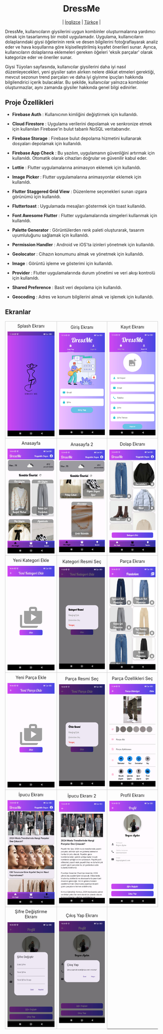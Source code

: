 
﻿<div align="center">
# DressMe
| [İnglizce](/README.md) | [Türkçe](./README_TR.md) |
</div>

DressMe, kullanıcıların giysilerini uygun kombinler oluşturmalarına yardımcı olmak için tasarlanmış bir mobil uygulamadır. Uygulama, kullanıcıların dolaplarındaki giysi öğelerinin renk ve desen bilgilerini fotoğraflayarak analiz eder ve hava koşullarına göre kişiselleştirilmiş kıyafet önerileri sunar. Ayrıca, kullanıcıların dolaplarına eklemeleri gereken öğeleri 'eksik parçalar' olarak kategorize eder ve öneriler sunar.

Giysi Tüyoları sayfasında, kullanıcılar giysilerini daha iyi nasıl düzenleyecekleri, yeni giysiler satın alırken nelere dikkat etmeleri gerektiği, mevcut sezonun trend parçaları ve daha iyi giyinme ipuçları hakkında bilgilendirici içerik bulacaklar. Bu şekilde, kullanıcılar yalnızca kombinler oluşturmazlar, aynı zamanda giysiler hakkında genel bilgi edinirler.

## Proje Özellikleri

- __Firebase Auth__ : 
Kullanıcının kimliğini değiştirmek için kullanıldı.
- __Cloud Firestore__ : 
Uygulama verilerini depolamak ve senkronize etmek için kullanılan Firebase'in bulut tabanlı NoSQL veritabanıdır.
- __Firebase Storage__ : 
Firebase bulut depolama hizmetini kullanarak dosyaları depolamak için kullanıldı.
- __Firebase App Check__ : Bu yazılım, uygulamanın güvenliğini artırmak için kullanıldı. Otomatik olarak cihazları doğrular ve güvenilir kabul eder.
- __Lottie__ : 
Flutter uygulamalarına animasyon eklemek için kullanıldı.
- __Image Picker__ : 
Flutter uygulamalarına animasyonlar eklemek için kullanıldı.
- __Flutter Staggered Grid View__ : 
Düzenleme seçenekleri sunan ızgara görünümü için kullanıldı.
- __Fluttertoast__ : Uygulamada mesajları göstermek için toast kullanıldı.

- __Font Awesome Flutter__ : Flutter uygulamalarında simgeleri kullanmak için kullanıldı.
- __Palette Generator__ : Görüntülerden renk paleti oluşturarak, tasarım uyumluluğunu sağlamak için kullanıldı.
- __Permission Handler__ : 
Android ve iOS'ta izinleri yönetmek için kullanıldı.
- __Geolocator__ : Cihazın konumunu almak ve yönetmek için kullanıldı.
- __Image__ : Görüntü işleme ve gösterimi için kullanıldı.
- __Provider__ : 
Flutter uygulamalarında durum yönetimi ve veri akışı kontrolü için kullanıldı.
- __Shared Preference__ : Basit veri depolama için kullanıldı.
- __Geocoding__ : 
Adres ve konum bilgilerini almak ve işlemek için kullanıldı.

## Ekranlar

<div align="center">
  <table>
  <tr>
      <td style="border: 1px solid #ccc; text-align: center;">
        <div style="solid #ccc; margin-bottom: 5px; padding: 5px;">Splash Ekranı</div>
        <img src="./screen.jpg" width="200"/>
      </td>
      <td style="border: 1px solid #ccc; text-align: center;">
        <div style="solid #ccc; margin-bottom: 5px; padding: 5px;">Giriş Ekranı</div>
        <img src="./login.jpg" width="200"/>
      </td>
      <td style="border: 1px solid #ccc; text-align: center;">
        <div style="solid #ccc; margin-bottom: 5px; padding: 5px;">Kayıt Ekranı</div>
        <img src="./signup.jpg" width="200"/>
      </td>
      </tr>
      <tr>
      <td style="border: 1px solid #ccc; text-align: center;">
        <div style="solid #ccc; margin-bottom: 5px; padding: 5px;">Anasayfa</div>
        <img src="./anasayfa.jpg" width="200"/>
      </td>
      <td style="border: 1px solid #ccc; text-align: center;">
        <div style="solid #ccc; margin-bottom: 5px; padding: 5px;">Anasayfa 2</div>
        <img src="./anasayfa2.jpg" width="200"/>
      </td>
      <td style="border: 1px solid #ccc; text-align: center;">
        <div style="solid #ccc; margin-bottom: 5px; padding: 5px;">Dolap Ekranı</div>
        <img src="./dolap.jpg" width="200"/>
      </td>
      </tr>
      <tr>
      <td style="border: 1px solid #ccc; text-align: center;">
        <div style="solid #ccc; margin-bottom: 5px; padding: 5px;">Yeni Kategori Ekle</div>
        <img src="./yenikategoriekle.jpg" width="200"/>
      </td>
      <td style="border: 1px solid #ccc; text-align: center;">
        <div style="solid #ccc; margin-bottom: 5px; padding: 5px;">Kategori Resmi Seç</div>
        <img src="./kategoriresmi.jpg" width="200"/>
      </td>
      <td style="border: 1px solid #ccc; text-align: center;">
        <div style="solid #ccc; margin-bottom: 5px; padding: 5px;">Parça Ekranı</div>
        <img src="./pantalon.jpg" width="200"/>
      </td>
            </tr>
            <tr>
            <td style="border: 1px solid #ccc; text-align: center;">
        <div style="solid #ccc; margin-bottom: 5px; padding: 5px;">Yeni Parça Ekle</div>
        <img src="./yeniparcaekle.jpg" width="200"/>
      </td>
      <td style="border: 1px solid #ccc; text-align: center;">
        <div style="solid #ccc; margin-bottom: 5px; padding: 5px;">Parça Resmi Seç</div>
        <img src="./urunresimekle.jpg" width="200"/>
      </td>
      <td style="border: 1px solid #ccc; text-align: center;">
        <div style="solid #ccc; margin-bottom: 5px; padding: 5px;">Parça Özellikleri Seç</div>
        <img src="./urunekle.jpg" width="200"/>
      </td>
      </tr>
      <tr>
      <td style="border: 1px solid #ccc; text-align: center;">
        <div style="solid #ccc; margin-bottom: 5px; padding: 5px;">İpucu Ekranı</div>
        <img src="./ipucu2.jpg" width="200"/>
      </td>
      <td style="border: 1px solid #ccc; text-align: center;">
        <div style="solid #ccc; margin-bottom: 5px; padding: 5px;">İpucu Ekranı 2</div>
        <img src="./ipucu.jpg" width="200"/>
      </td>
      <td style="border: 1px solid #ccc; text-align: center;">
        <div style="solid #ccc; margin-bottom: 5px; padding: 5px;">Profil Ekranı</div>
        <img src="./profil.jpg" width="200"/>
      </td>
      </tr>
      <tr>
      <td style="border: 1px solid #ccc; text-align: center;">
        <div style="solid #ccc; margin-bottom: 5px; padding: 5px;">Şifre Değiştirme Ekranı</div>
        <img src="./sifredegistir.jpg" width="200"/>
      </td>
      <td style="border: 1px solid #ccc; text-align: center;">
        <div style="solid #ccc; margin-bottom: 5px; padding: 5px;">Çıkış Yap Ekranı</div>
        <img src="./cikisyap.jpg" width="200"/>
      </td>
      </tr>      
  </table>
</div>